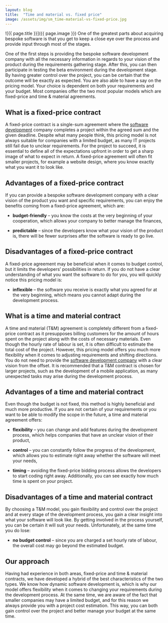 ```yaml
---
layout: blog
title:  "Time and material vs. fixed price"
image: /assets/img/sm_time-material-vs-fixed-price.jpg
---
```


![{{ page.title }}]({{ page.image }})
One of the greatest parts about acquiring bespoke software is that you get to keep a close eye over the process and provide input through most of the stages. 

One of the first steps is providing the bespoke software development company with all the necessary information in regards to your vision of the product during the requirements gathering stage. After this, you can then participate in testing the beta environment during the development stage. By having greater control over the project, you can be certain that the outcome will be exactly as expected. You are also able to have a say on the pricing model. Your choice is dependent on both your requirements and your budget. Most companies offer the two most popular models which are fixed-price and time & material agreements.

## What is a fixed-price contract
A fixed-price contract is a single-sum agreement where the [software development](https://headchannel.co.uk/) company completes a project within the agreed sum and the given deadline. Despite what many people think, this pricing model is not always suitable for companies with a limited budget, as many IT projects still fail due to unclear requirements. For the project to succeed, it is essential to define all of the expectations upfront in order to get a sharp image of what to expect in return. A fixed-price agreement will often fit smaller projects, for example a website design, where you know exactly what you want it to look like.

## Advantages of a fixed-price contract
If you can provide a bespoke software development company with a clear vision of the product you want and specific requirements, you can enjoy the benefits coming from a fixed-price agreement, which are:

- **budget-friendly** – you know the costs at the very beginning of your cooperation, which allows your company to better manage the finances,

- **predictable** – since the developers know what your vision of the product is, there will be fewer surprises after the software is ready to go live.

## Disadvantages of a fixed-price contract
A fixed-price agreement may be beneficial when it comes to budget control, but it limits the developers’ possibilities in return. If you do not have a clear understanding of what you want the software to do for you, you will quickly notice this pricing model is:

- **inflexible** – the software you receive is exactly what you agreed for at the very beginning, which means you cannot adapt during the development process.
  
## What is a time and material contract
A time and material (T&M) agreement is completely different from a fixed-price contract as it presupposes billing customers for the amount of hours spent on the project along with the costs of necessary materials. Even though the hourly rate of labour is set, it is often difficult to estimate the total cost of the project. However, this pricing model offers you much more flexibility when it comes to adjusting requirements and shifting directions. You do not need to provide the [software development company](https://headchannel.co.uk/) with a clear vision from the offset. It is recommended that a T&M contract is chosen for larger projects, such as the development of a mobile application, as many unexpected tasks may arise during the development process.

## Advantages of a time and material contract
Even though the budget is not fixed, this method is highly beneficial and much more productive. If you are not certain of your requirements or you want to be able to modify the scope in the future, a time and material agreement offers:

- **flexibility** – you can change and add features during the development process, which helps companies that have an unclear vision of their product,

- **control** – you can constantly follow the progress of the development, which allows you to estimate right away whether the software will meet your needs,

- **timing** – avoiding the fixed-price bidding process allows the developers to start coding right away. Additionally, you can see exactly how much time is spent on your project.

## Disadvantages of a time and material contract
By choosing a T&M model, you gain flexibility and control over the project and at every stage of the development process, you gain a clear insight into what your software will look like. By getting involved in the process yourself, you can be certain it will suit your needs. Unfortunately, at the same time you do lose:

- **no budget control** – since you are charged a set hourly rate of labour, the overall cost may go beyond the estimated budget.

## Our approach
Having had experience in both areas, fixed-price and time & material contracts, we have developed a hybrid of the best characteristics of the two types. We know how dynamic software development is, which is why our model offers flexibility when it comes to changing your requirements during the development process. At the same time, we are aware of the fact that smaller companies may have a limited budget, and for this reason we always provide you with a project cost estimation. This way, you can both gain control over the project and better manage your budget at the same time.
